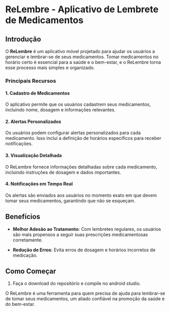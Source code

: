 # ReLembre - Aplicativo de Lembrete de Medicamentos

## Introdução

O **ReLembre** é um aplicativo móvel projetado para ajudar os usuários a gerenciar e lembrar-se de seus medicamentos. Tomar medicamentos no horário certo é essencial para a saúde e o bem-estar, e o ReLembre torna esse processo mais simples e organizado.

### Principais Recursos

#### 1. Cadastro de Medicamentos
O aplicativo permite que os usuários cadastrem seus medicamentos, incluindo nome, dosagem e informações relevantes.

#### 2. Alertas Personalizados
Os usuários podem configurar alertas personalizados para cada medicamento. Isso inclui a definição de horários específicos para receber notificações.

#### 3. Visualização Detalhada
O ReLembre fornece informações detalhadas sobre cada medicamento, incluindo instruções de dosagem e dados importantes.

#### 4. Notificações em Tempo Real
Os alertas são enviados aos usuários no momento exato em que devem tomar seus medicamentos, garantindo que não se esqueçam.

## Benefícios

- **Melhor Adesão ao Tratamento**: Com lembretes regulares, os usuários são mais propensos a seguir suas prescrições medicamentosas corretamente.

- **Redução de Erros**: Evita erros de dosagem e horários incorretos de medicação.

## Como Começar

1. Faça o download do repositório e compile no android studio.

O ReLembre é uma ferramenta para quem precisa de ajuda para lembrar-se de tomar seus medicamentos, um aliado confiável na promoção da saúde e do bem-estar.
